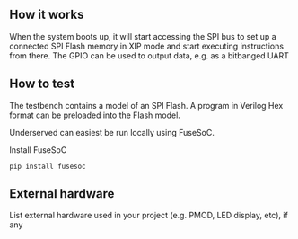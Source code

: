 <!---

This file is used to generate your project datasheet. Please fill in the information below and delete any unused
sections.

You can also include images in this folder and reference them in the markdown. Each image must be less than
512 kb in size, and the combined size of all images must be less than 1 MB.
-->

## How it works

When the system boots up, it will start accessing the SPI bus to set up a connected SPI Flash memory in XIP mode and start executing instructions from there. The GPIO can be used to output data, e.g. as a bitbanged UART


## How to test

The testbench contains a model of an SPI Flash. A program in Verilog Hex format can be preloaded into the Flash model.

Underserved can easiest be run locally using FuseSoC.

Install FuseSoC

```Install FuseSoC
pip install fusesoc

```

## External hardware

List external hardware used in your project (e.g. PMOD, LED display, etc), if any
